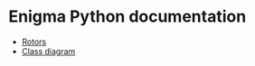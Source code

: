 # Enigma Python documentation

- [Rotors](./rotors.md)
- [Class diagram](./classdiagram/enigmapython.md)